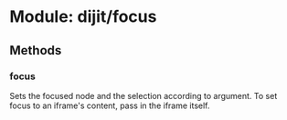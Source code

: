 # Module: dijit/focus

## Methods

### focus
Sets the focused node and the selection according to argument.
To set focus to an iframe's content, pass in the iframe itself.

